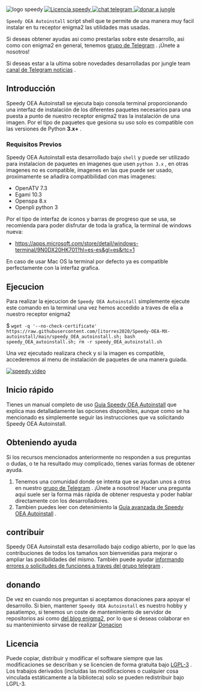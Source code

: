 ![logo speedy](https://jungle-team.com/wp-content/uploads/2023/03/speedy_logo.png)
[   ![Licencia speedy](https://jungle-team.com/wp-content/uploads/2023/03/licence.png)
](https://github.com/jungla-team/Speedy-OEA-autoinstall/blob/main/LICENSE) [![chat telegram](https://jungle-team.com/wp-content/uploads/2023/03/telegram.png)
](https://t.me/joinchat/R_MzlCWf4Kahgb5G) [![donar a jungle](https://jungle-team.com/wp-content/uploads/2023/03/donate.png)
](https://paypal.me/jungleteam)

 `Speedy OEA Autoinstall` script shell que te permite de una manera muy facil instalar en tu receptor enigma2 las utilidades mas usadas.

Si deseas obtener ayudas asi como prestarlas sobre este desarrollo, asi como con enigma2 en general, tenemos  [grupo de Telegram](https://telegram.me/pythontelegrambotgroup) . ¡Únete a nosotros!

Si deseas estar a la ultima sobre novedades desarrolladas por jungle team [canal de Telegram noticias](https://telegram.me/pythontelegrambotchannel) .

## [](jungle-team#introduction)Introducción

Speedy OEA Autoinstall se ejecuta bajo consola terminal proporcionando una interfaz de instalación de los diferentes paquetes necesarios para una puesta a punto de nuestro receptor enigma2 tras la instalación de una imagen. Por el tipo de paquetes que gesiona su uso solo es  compatible con las versiones de Python **3.x+** .

### [](https://github.com/python-telegram-bot/python-telegram-bot#note)Requisitos Previos

Speedy OEA Autoinstall esta desarrollado bajo  `shell` y puede ser utilizado para instalacion de paquetes en imagenes que usen `python 3.x` , en otras imagenes no es compatible, imagenes en las que puede ser usado, proximamente se añadira compatibilidad con mas imagenes:

 - OpenATV 7.3
 - Egami 10.3
 - Openspa 8.x
 - Openpli python 3

Por el tipo de interfaz de iconos y barras de progreso que se usa, se recomienda para poder disfrutar de toda la grafica, la terminal de windows nueva:

 - https://apps.microsoft.com/store/detail/windows-terminal/9N0DX20HK701?hl=es-es&gl=es&rtc=1

En caso de usar Mac OS la terminal por defecto ya es compatible perfectamente con la interfaz grafica.

## [](jungleteam#instalando)Ejecucion

Para realizar la ejecucion de  `Speedy OEA Autoinstall` simplemente ejecute este comando en la terminal una vez hemos accedido a traves de ella a nuestro receptor enigma2

$ `wget -q '--no-check-certificate' https://raw.githubusercontent.com/[itorres2020/Speedy-OEA-MX-autoinstall/main/speedy_OEA_autoinstall.sh; bash speedy_OEA_autoinstall.sh; rm -r speedy_OEA_autoinstall.sh`

Una vez ejecutado realizara check y si la imagen es compatible, accederemos al menu de instalación de paquetes de una manera guiada.

[![speedy video](https://jungle-team.com/wp-content/uploads/2023/03/video.png)](https://videos.files.wordpress.com/bsboDDpD/speedy_oea_video.mp4)

## Inicio rápido

Tienes un manual completo de uso [Guia Speedy OEA Autoinstall](https://jungle-team.com/speedy-oea-autoinstall-andale-andale-andale-yiiija/) que explica mas detalladamente las opciones disponibles, aunque como se ha mencionado es simplemente seguir las instrucciones que va solicitando Speedy OEA Autoinstall.


## Obteniendo ayuda

Si los recursos mencionados anteriormente no responden a sus preguntas o dudas,  o te ha resultado muy complicado, tienes varias formas de obtener ayuda.

1.  Tenemos una comunidad donde se intenta que se ayudan unos a otros en nuestro [grupo de Telegram](https://t.me/joinchat/R_MzlCWf4Kahgb5G) . ¡Únete a nosotros! Hacer una pregunta aquí suele ser la forma más rápida de obtener respuesta y poder hablar directamente con los desarrolladores.
2.  Tambien puedes leer con detenimiento la [Guia avanzada de Speedy OEA Autoinstall]([https://jungle-team.com/](https://jungle-team.com/speedy-oea-autoinstall-andale-andale-andale-yiiija/)https://jungle-team.com/speedy-oea-autoinstall-andale-andale-andale-yiiija/) .

## contribuir

Speedy OEA Autoinstall esta desarrollado bajo codigo abierto, por lo que las contribuciones de todos los tamaños son bienvenidas para mejorar o ampliar las posibilidades del mismo. También puede ayudar [informando errores o solicitudes de funciones a traves del grupo telegram](https://t.me/joinchat/R_MzlCWf4Kahgb5G) .

## [](jungleteam#donating)donando

De vez en cuando nos preguntan si aceptamos donaciones para apoyar el desarrollo. Si bien, mantener `Speedy OEA Autoinstall`  es nuestro hobby y  pasatiempo, si tenemos un coste de mantenimiento de servidor de repositorios asi como [del blog enigma2](https://jungle-team.com/), por lo que si deseas colaborar en su mantenimiento sirvase de realizar [Donacion](https://paypal.me/jungleteam)

## [](Speedy#license)Licencia

Puede copiar, distribuir y modificar el software siempre que las modificaciones se describan y se licencien de forma gratuita bajo [LGPL-3](https://www.gnu.org/licenses/lgpl-3.0.html) . Los trabajos derivados (incluidas las modificaciones o cualquier cosa vinculada estáticamente a la biblioteca) solo se pueden redistribuir bajo LGPL-3.

